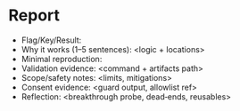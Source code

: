 # Report

- Flag/Key/Result: <value>
- Why it works (1–5 sentences): <logic + locations>
- Minimal reproduction: <steps or pseudocode>
- Validation evidence: <command + artifacts path>
- Scope/safety notes: <limits, mitigations>
- Consent evidence: <guard output, allowlist ref>
- Reflection: <breakthrough probe, dead‑ends, reusables>
